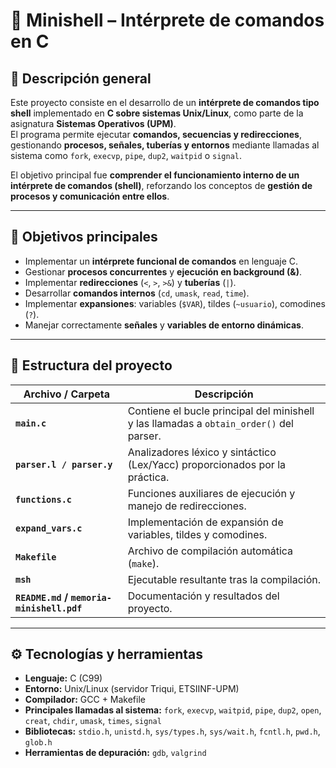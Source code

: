 # 🐚 Minishell – Intérprete de comandos en C

## 🧩 Descripción general
Este proyecto consiste en el desarrollo de un **intérprete de comandos tipo shell** implementado en **C sobre sistemas Unix/Linux**, como parte de la asignatura **Sistemas Operativos (UPM)**.  
El programa permite ejecutar **comandos, secuencias y redirecciones**, gestionando **procesos, señales, tuberías y entornos** mediante llamadas al sistema como `fork`, `execvp`, `pipe`, `dup2`, `waitpid` o `signal`.

El objetivo principal fue **comprender el funcionamiento interno de un intérprete de comandos (shell)**, reforzando los conceptos de **gestión de procesos y comunicación entre ellos**.

---

## 🎯 Objetivos principales
- Implementar un **intérprete funcional de comandos** en lenguaje C.  
- Gestionar **procesos concurrentes** y **ejecución en background (&)**.  
- Implementar **redirecciones** (`<`, `>`, `>&`) y **tuberías** (`|`).  
- Desarrollar **comandos internos** (`cd`, `umask`, `read`, `time`).  
- Implementar **expansiones**: variables (`$VAR`), tildes (`~usuario`), comodines (`?`).  
- Manejar correctamente **señales** y **variables de entorno dinámicas**.  

---

## 🧱 Estructura del proyecto
| Archivo / Carpeta | Descripción |
|--------------------|-------------|
| **`main.c`** | Contiene el bucle principal del minishell y las llamadas a `obtain_order()` del parser. |
| **`parser.l / parser.y`** | Analizadores léxico y sintáctico (Lex/Yacc) proporcionados por la práctica. |
| **`functions.c`** | Funciones auxiliares de ejecución y manejo de redirecciones. |
| **`expand_vars.c`** | Implementación de expansión de variables, tildes y comodines. |
| **`Makefile`** | Archivo de compilación automática (`make`). |
| **`msh`** | Ejecutable resultante tras la compilación. |
| **`README.md` / `memoria-minishell.pdf`** | Documentación y resultados del proyecto. |

---

## ⚙️ Tecnologías y herramientas
- **Lenguaje:** C (C99)  
- **Entorno:** Unix/Linux (servidor Triqui, ETSIINF-UPM)  
- **Compilador:** GCC + Makefile  
- **Principales llamadas al sistema:** `fork`, `execvp`, `waitpid`, `pipe`, `dup2`, `open`, `creat`, `chdir`, `umask`, `times`, `signal`  
- **Bibliotecas:** `stdio.h`, `unistd.h`, `sys/types.h`, `sys/wait.h`, `fcntl.h`, `pwd.h`, `glob.h`  
- **Herramientas de depuración:** `gdb`, `valgrind`  
